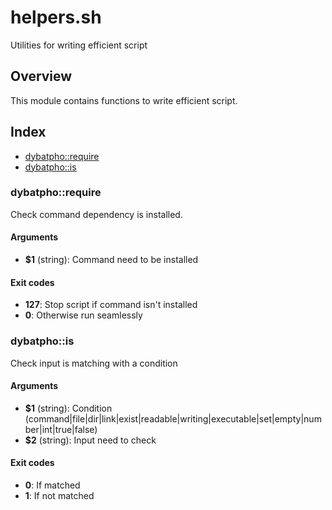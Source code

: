 # helpers.sh

Utilities for writing efficient script

## Overview

This module contains functions to write efficient script.

## Index

* [dybatpho::require](#dybatphorequire)
* [dybatpho::is](#dybatphois)

### dybatpho::require

Check command dependency is installed.

#### Arguments

* **$1** (string): Command need to be installed

#### Exit codes

* **127**: Stop script if command isn't installed
* **0**: Otherwise run seamlessly

### dybatpho::is

Check input is matching with a condition

#### Arguments

* **$1** (string): Condition (command|file|dir|link|exist|readable|writing|executable|set|empty|number|int|true|false)
* **$2** (string): Input need to check

#### Exit codes

* **0**: If matched
* **1**: If not matched

